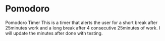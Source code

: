 # Pomodoro
Pomodoro Timer
This is a timer that alerts the user for a short break after 25minutes work and a long break after 4 consecutive 25minutes of work. 
I will update the minutes after done with testing.
